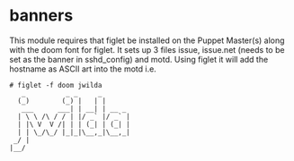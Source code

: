 banners
=======

  This module requires that figlet be installed on the Puppet Master(s) along with the doom font for figlet.
It sets up 3 files issue, issue.net (needs to be set as the banner in sshd_config) and motd.  Using figlet it 
will add the hostname as ASCII art into the motd i.e.

    # figlet -f doom jwilda
       _          _ _     _
      (_)        (_) |   | |
       ___      ___| | __| | __ _
      | \ \ /\ / / | |/ _` |/ _` |
      | |\ V  V /| | | (_| | (_| |
      | | \_/\_/ |_|_|\__,_|\__,_|
     _/ |
    |__/


